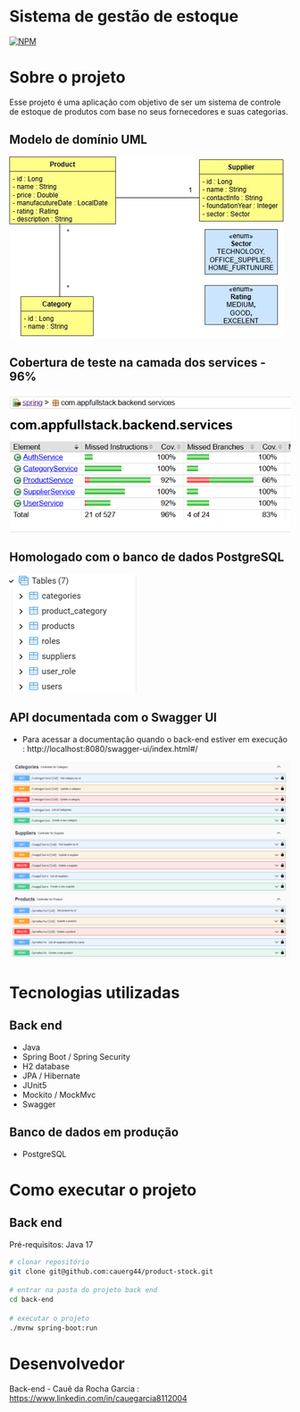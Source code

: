 # Sistema de gestão de estoque
[![NPM](https://img.shields.io/npm/l/react)](https://github.com/cauerg44/product-stock/blob/main/LICENSE) 

# Sobre o projeto

Esse projeto é uma aplicação com objetivo de ser um sistema de controle de estoque de produtos com base no seus fornecedores e suas categorias.

## Modelo de domínio UML
![Modelo Conceitual](https://github.com/cauerg44/pictures/blob/main/images/product-stock-model-uml.jpg)

## Cobertura de teste na camada dos services - 96%
![Cobertura de testes](https://github.com/cauerg44/pictures/blob/main/images/Captura%20de%20tela%202024-07-03%20113308.png)

## Homologado com o banco de dados PostgreSQL
![Banco de dados PostgreSQL](https://github.com/cauerg44/pictures/blob/main/images/Captura%20de%20tela%202024-07-03%20114618.png)

## API documentada com o Swagger UI
- Para acessar a documentação quando o back-end estiver em execução : http://localhost:8080/swagger-ui/index.html#/
  
![Swagger UI](https://github.com/cauerg44/pictures/blob/main/images/Captura%20de%20tela%202024-06-29%20153158.png)

# Tecnologias utilizadas
## Back end
- Java
- Spring Boot / Spring Security
- H2 database
- JPA / Hibernate
- JUnit5
- Mockito / MockMvc
- Swagger
## Banco de dados em produção
- PostgreSQL

# Como executar o projeto

## Back end
Pré-requisitos: Java 17

```bash
# clonar repositório
git clone git@github.com:cauerg44/product-stock.git

# entrar na pasta do projeto back end
cd back-end

# executar o projeto
./mvnw spring-boot:run
```

# Desenvolvedor

Back-end - Cauê da Rocha Garcia : https://www.linkedin.com/in/cauegarcia8112004
